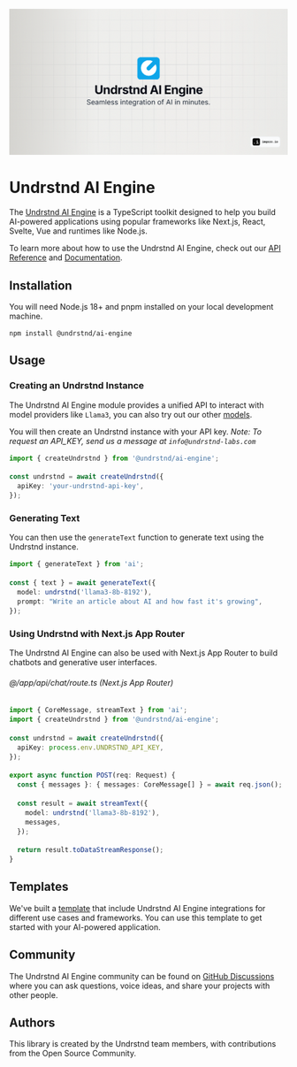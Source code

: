 ![hero](/public/github.png)
# Undrstnd AI Engine

The [Undrstnd AI Engine](https://dev.undrstnd-labs.com) is a TypeScript toolkit designed to help you build AI-powered applications using popular frameworks like Next.js, React, Svelte, Vue and runtimes like Node.js.

To learn more about how to use the Undrstnd AI Engine, check out our [API Reference](https://dev.undrstnd-labs.com/reference) and [Documentation](https://dev.undrstnd-labs.com/docs).

## Installation

You will need Node.js 18+ and pnpm installed on your local development machine.

```shell
npm install @undrstnd/ai-engine
```

## Usage

### Creating an Undrstnd Instance

The Undrstnd AI Engine module provides a unified API to interact with model providers like ``Llama3``, you can also try out our other [models](https://dev.undrstnd-labs.com/api/models/info).

You will then create an Undrstnd instance with your API key.
*Note: To request an API_KEY, send us a message at `info@undrstnd-labs.com`*

```ts
import { createUndrstnd } from '@undrstnd/ai-engine';

const undrstnd = await createUndrstnd({
  apiKey: 'your-undrstnd-api-key',
});
```

### Generating Text

You can then use the `generateText` function to generate text using the Undrstnd instance.

```ts
import { generateText } from 'ai';

const { text } = await generateText({
  model: undrstnd('llama3-8b-8192'),
  prompt: "Write an article about AI and how fast it's growing",
});
```

### Using Undrstnd with Next.js App Router

The Undrstnd AI Engine can also be used with Next.js App Router to build chatbots and generative user interfaces.

###### @/app/api/chat/route.ts (Next.js App Router)

```ts
import { CoreMessage, streamText } from 'ai';
import { createUndrstnd } from '@undrstnd/ai-engine';

const undrstnd = await createUndrstnd({
  apiKey: process.env.UNDRSTND_API_KEY,
});

export async function POST(req: Request) {
  const { messages }: { messages: CoreMessage[] } = await req.json();

  const result = await streamText({
    model: undrstnd('llama3-8b-8192'),
    messages,
  });

  return result.toDataStreamResponse();
}
```

## Templates

We've built a [template](https://github.com/undrstnd-labs/developers) that include Undrstnd AI Engine integrations for different use cases and frameworks. You can use this template to get started with your AI-powered application.

## Community

The Undrstnd AI Engine community can be found on [GitHub Discussions](https://github.com/undrstnd/ai-engine/discussions) where you can ask questions, voice ideas, and share your projects with other people.

## Authors

This library is created by the Undrstnd team members, with contributions from the Open Source Community.